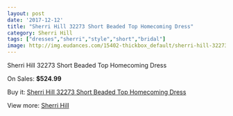 ```yaml
---
layout: post
date: '2017-12-12'
title: "Sherri Hill 32273 Short Beaded Top Homecoming Dress"
category: Sherri Hill
tags: ["dresses","sherri","style","short","bridal"]
image: http://img.eudances.com/15402-thickbox_default/sherri-hill-32273-short-beaded-top-homecoming-dress.jpg
---
```

Sherri Hill 32273 Short Beaded Top Homecoming Dress

On Sales: **$524.99**
<a href="https://www.eudances.com/en/sherri-hill/4557-sherri-hill-32273-short-beaded-top-homecoming-dress.html"><amp-img layout="responsive" width="600" height="600" src="//img.eudances.com/15402-thickbox_default/sherri-hill-32273-short-beaded-top-homecoming-dress.jpg" alt="Sherri Hill 32273 Short Beaded Top Homecoming Dress 0" /></a>
<a href="https://www.eudances.com/en/sherri-hill/4557-sherri-hill-32273-short-beaded-top-homecoming-dress.html"><amp-img layout="responsive" width="600" height="600" src="//img.eudances.com/15407-thickbox_default/sherri-hill-32273-short-beaded-top-homecoming-dress.jpg" alt="Sherri Hill 32273 Short Beaded Top Homecoming Dress 1" /></a>
<a href="https://www.eudances.com/en/sherri-hill/4557-sherri-hill-32273-short-beaded-top-homecoming-dress.html"><amp-img layout="responsive" width="600" height="600" src="//img.eudances.com/15406-thickbox_default/sherri-hill-32273-short-beaded-top-homecoming-dress.jpg" alt="Sherri Hill 32273 Short Beaded Top Homecoming Dress 2" /></a>
<a href="https://www.eudances.com/en/sherri-hill/4557-sherri-hill-32273-short-beaded-top-homecoming-dress.html"><amp-img layout="responsive" width="600" height="600" src="//img.eudances.com/15405-thickbox_default/sherri-hill-32273-short-beaded-top-homecoming-dress.jpg" alt="Sherri Hill 32273 Short Beaded Top Homecoming Dress 3" /></a>
<a href="https://www.eudances.com/en/sherri-hill/4557-sherri-hill-32273-short-beaded-top-homecoming-dress.html"><amp-img layout="responsive" width="600" height="600" src="//img.eudances.com/15404-thickbox_default/sherri-hill-32273-short-beaded-top-homecoming-dress.jpg" alt="Sherri Hill 32273 Short Beaded Top Homecoming Dress 4" /></a>
<a href="https://www.eudances.com/en/sherri-hill/4557-sherri-hill-32273-short-beaded-top-homecoming-dress.html"><amp-img layout="responsive" width="600" height="600" src="//img.eudances.com/15403-thickbox_default/sherri-hill-32273-short-beaded-top-homecoming-dress.jpg" alt="Sherri Hill 32273 Short Beaded Top Homecoming Dress 5" /></a>

Buy it: [Sherri Hill 32273 Short Beaded Top Homecoming Dress](https://www.eudances.com/en/sherri-hill/4557-sherri-hill-32273-short-beaded-top-homecoming-dress.html "Sherri Hill 32273 Short Beaded Top Homecoming Dress")

View more: [Sherri Hill](https://www.eudances.com/en/80-Sherri-Hill "Sherri Hill")